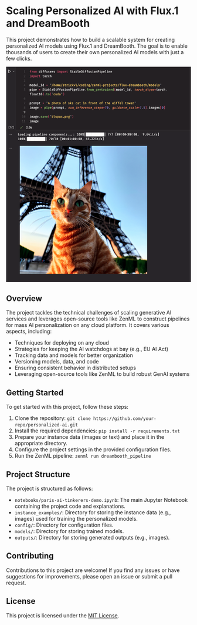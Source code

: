 # Scaling Personalized AI with Flux.1 and DreamBooth

This project demonstrates how to build a scalable system for creating
personalized AI models using Flux.1 and DreamBooth. The goal is to enable
thousands of users to create their own personalized AI models with just a few
clicks.

![](assets/blupus-demo.png)

## Overview

The project tackles the technical challenges of scaling generative AI services and leverages open-source tools like ZenML to construct pipelines for mass AI personalization on any cloud platform. It covers various aspects, including:

- Techniques for deploying on any cloud
- Strategies for keeping the AI watchdogs at bay (e.g., EU AI Act)
- Tracking data and models for better organization
- Versioning models, data, and code
- Ensuring consistent behavior in distributed setups
- Leveraging open-source tools like ZenML to build robust GenAI systems

## Getting Started

To get started with this project, follow these steps:

1. Clone the repository: `git clone https://github.com/your-repo/personalized-ai.git`
2. Install the required dependencies: `pip install -r requirements.txt`
3. Prepare your instance data (images or text) and place it in the appropriate directory.
4. Configure the project settings in the provided configuration files.
5. Run the ZenML pipeline: `zenml run dreambooth_pipeline`

## Project Structure

The project is structured as follows:

- `notebooks/paris-ai-tinkerers-demo.ipynb`: The main Jupyter Notebook containing the project code and explanations.
- `instance_examples/`: Directory for storing the instance data (e.g., images) used for training the personalized models.
- `config/`: Directory for configuration files.
- `models/`: Directory for storing trained models.
- `outputs/`: Directory for storing generated outputs (e.g., images).

## Contributing

Contributions to this project are welcome! If you find any issues or have suggestions for improvements, please open an issue or submit a pull request.

## License

This project is licensed under the [MIT License](LICENSE).
